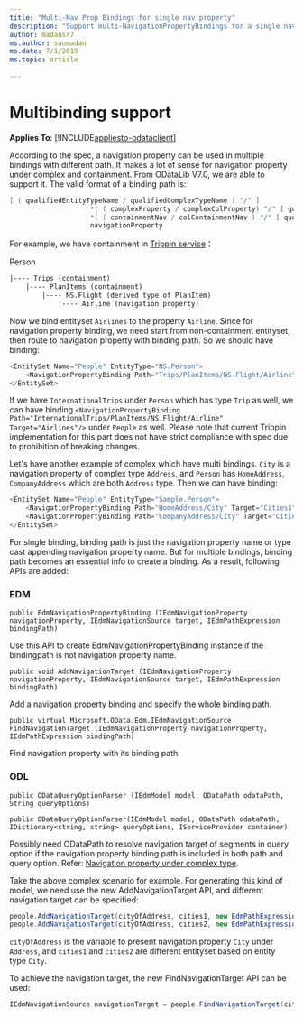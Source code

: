 ```yaml
---
title: "Multi-Nav Prop Bindings for single nav property"
description: "Support multi-NavigationPropertyBindings for a single navigation property"
author: madansr7
ms.author: saumadan
ms.date: 7/1/2019
ms.topic: article
 
---
```

# Multibinding support
**Applies To**: [!INCLUDE[appliesto-odataclient](../../includes/appliesto-odatalib-v7.md)]


According to the spec, a navigation property can be used in multiple bindings with different path. It makes a lot of sense for navigation property under complex and containment. From ODataLib V7.0, we are able to support it.
The valid format of a binding path is:
```C#
[ ( qualifiedEntityTypeName / qualifiedComplexTypeName ) "/" ] 
                    *( ( complexProperty / complexColProperty) "/" [ qualifiedComplexTypeName "/" ] ) 
                    *( ( containmentNav / colContainmentNav ) "/" [ qualifiedEntityTypeName "/" ] )
                    navigationProperty
```

For example, we have containment in [Trippin service](https://services.odata.org/V4/(S(qqntzoewadope25a3bh2d5bi))/TripPinServiceRW/$metadata)：

Person

```html
|---- Trips (containment)
    |---- PlanItems (containment)
        |---- NS.Flight (derived type of PlanItem)
            |---- Airline (navigation property)
```

Now we bind entityset `Airlines` to the property `Airline`. Since for navigation property binding, we need start from non-containment entityset, then route to navigation property with binding path. So we should have binding:

```C#
<EntitySet Name="People" EntityType="NS.Person">
    <NavigationPropertyBinding Path="Trips/PlanItems/NS.Flight/Airline" Target="Airlines"/>
</EntitySet>
```

If we have `InternationalTrips` under `Person` which has type `Trip` as well, we can have binding `<NavigationPropertyBinding Path="InternationalTrips/PlanItems/NS.Flight/Airline" Target="Airlines"/>` under `People` as well.
Please note that current Trippin implementation for this part does not have strict compliance with spec due to prohibition of breaking changes.

Let's have another example of complex which have multi bindings. `City` is a navigation property of complex type `Address`, and `Person` has `HomeAddress`, `CompanyAddress` which are both `Address` type. Then we can have binding:

```C#
<EntitySet Name="People" EntityType="Sample.Person">
    <NavigationPropertyBinding Path="HomeAddress/City" Target="Cities1" />
    <NavigationPropertyBinding Path="CompanyAddress/City" Target="Cities2" />
</EntitySet>
```

For single binding, binding path is just the navigation property name or type cast appending navigation property name. But for multiple bindings, binding path becomes an essential info to create a binding.
As a result, following APIs are added:

### EDM ###
`public EdmNavigationPropertyBinding (IEdmNavigationProperty navigationProperty, IEdmNavigationSource target, IEdmPathExpression bindingPath)`

Use this API to create EdmNavigationPropertyBinding instance if the bindingpath is not navigation property name.

 `public void AddNavigationTarget (IEdmNavigationProperty navigationProperty, IEdmNavigationSource target, IEdmPathExpression bindingPath)`

Add a navigation property binding and specify the whole binding path.

`public virtual Microsoft.OData.Edm.IEdmNavigationSource FindNavigationTarget (IEdmNavigationProperty navigationProperty, IEdmPathExpression bindingPath)`

Find navigation property with its binding path.

### ODL ###
`public ODataQueryOptionParser (IEdmModel model, ODataPath odataPath, String queryOptions)`

`public ODataQueryOptionParser(IEdmModel model, ODataPath odataPath, IDictionary<string, string> queryOptions, IServiceProvider container)`

Possibly need ODataPath to resolve navigation target of segments in query option if the navigation property binding path is included in both path and query option. Refer: [Navigation property under complex type](/odata/odatalib/navigation-under-complex).

Take the above complex scenario for example. For generating this kind of model, we need use the new AddNavigationTarget API, and different navigation target can be specified:

```C#
people.AddNavigationTarget(cityOfAddress, cities1, new EdmPathExpression("HomeAddress/City"));
people.AddNavigationTarget(cityOfAddress, cities2, new EdmPathExpression("Addresses/City"));
```

`cityOfAddress` is the variable to present navigation property `City` under `Address`, and `cities1` and `cities2` are different entityset based on entity type `City`.

To achieve the navigation target, the new FindNavigationTarget API can be used:

```C#
IEdmNavigationSource navigationTarget = people.FindNavigationTarget(cityOfAddress, new EdmPathExpression("HomeAddress/City"));
```
